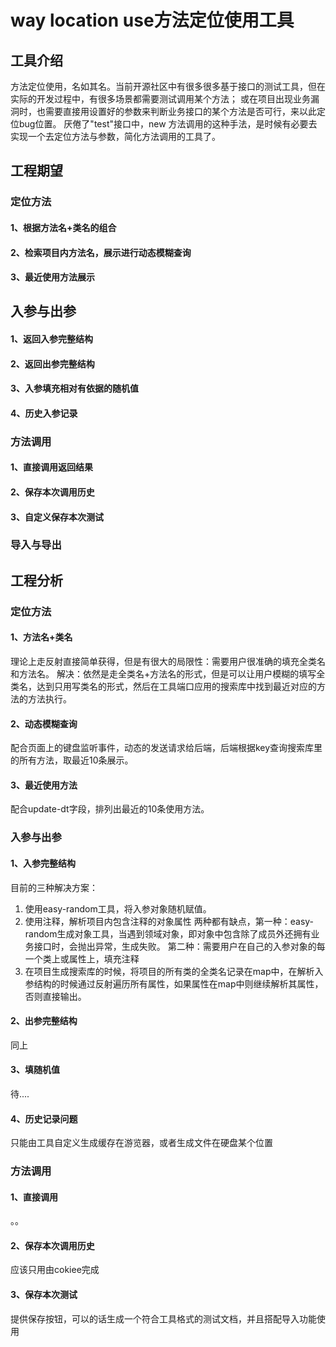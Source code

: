 # way location use方法定位使用工具

## 工具介绍

方法定位使用，名如其名。当前开源社区中有很多很多基于接口的测试工具，但在实际的开发过程中，有很多场景都需要测试调用某个方法；
或在项目出现业务漏洞时，也需要直接用设置好的参数来判断业务接口的某个方法是否可行，来以此定位bug位置。
厌倦了"test"接口中，new 方法调用的这种手法，是时候有必要去实现一个去定位方法与参数，简化方法调用的工具了。

## 工程期望

### 定位方法

#### 1、根据方法名+类名的组合

#### 2、检索项目内方法名，展示进行动态模糊查询

#### 3、最近使用方法展示
## 入参与出参

#### **1、返回入参完整结构**

#### **2、返回出参完整结构**

#### **3、入参填充相对有依据的随机值**
#### **4、历史入参记录**
### 方法调用
#### 1、直接调用返回结果
#### 2、保存本次调用历史
#### 3、自定义保存本次测试
### 导入与导出
## 工程分析
### 定位方法
#### 1、方法名+类名 
理论上走反射直接简单获得，但是有很大的局限性：需要用户很准确的填充全类名和方法名。
解决：依然是走全类名+方法名的形式，但是可以让用户模糊的填写全类名，达到只用写类名的形式，然后在工具端口应用的搜索库中找到最近对应的方法的方法执行。
#### 2、动态模糊查询
配合页面上的键盘监听事件，动态的发送请求给后端，后端根据key查询搜索库里的所有方法，取最近10条展示。
#### 3、最近使用方法
配合update-dt字段，排列出最近的10条使用方法。
### 入参与出参
#### 1、入参完整结构
目前的三种解决方案：
1. 使用easy-random工具，将入参对象随机赋值。
2. 使用注释，解析项目内包含注释的对象属性
两种都有缺点，第一种：easy-random生成对象工具，当遇到领域对象，即对象中包含除了成员外还拥有业务接口时，会抛出异常，生成失败。
第二种：需要用户在自己的入参对象的每一个类上或属性上，填充注释
3. 在项目生成搜索库的时候，将项目的所有类的全类名记录在map中，在解析入参结构的时候通过反射遍历所有属性，如果属性在map中则继续解析其属性，否则直接输出。
#### 2、出参完整结构
同上
#### 3、填随机值
待....
#### 4、历史记录问题
只能由工具自定义生成缓存在游览器，或者生成文件在硬盘某个位置
### 方法调用
#### 1、直接调用
。。
#### 2、保存本次调用历史
应该只用由cokiee完成
#### 3、保存本次测试
提供保存按钮，可以的话生成一个符合工具格式的测试文档，并且搭配导入功能使用